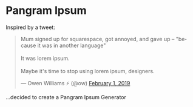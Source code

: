# Pangram Ipsum

Inspired by a tweet:

<blockquote class="twitter-tweet" data-lang="en"><p lang="en" dir="ltr">Mum signed up for squarespace, got annoyed, and gave up – &quot;because it was in another language&quot;<br><br>It was lorem ipsum. <br><br>Maybe it&#39;s time to stop using lorem ipsum, designers.</p>&mdash; Owen Williams ⚡ (@ow) <a href="https://twitter.com/ow/status/1091480327414038530?ref_src=twsrc%5Etfw">February 1, 2019</a></blockquote>



...decided to create a Pangram Ipsum Generator